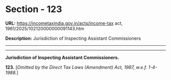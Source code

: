 # Section - 123

**URL:** https://incometaxindia.gov.in/acts/income-tax act, 1961/2025/102120000000091143.htm

**Description:** Jurisdiction of Inspecting Assistant Commissioners

---

****

**Jurisdiction of Inspecting Assistant Commissioners.**

**123.** [_Omitted by the Direct Tax Laws (Amendment) Act, 1987, w.e.f. 1-4-1988._]